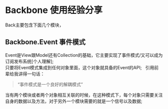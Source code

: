# Backbone 使用经验分享
Back主要包含下面几个模块，
## Backbone.Event 事件模式
Event是View跟Model还有Collection的基础，它主要实现了事件模式/又可以成为订阅发布系统[个人理解];  
只要将Event模式集成到任何对象里面，这个对象就具备的Event的API;   
引用前辈给我讲得一句话：  
>“事件模式是一个良好的解耦模式”

当有两个模块或者两个对象相互关联的时候，在这种模式下，每个对象只需要关注自身的数据以及方法，对于另外一个模块需要的就是一个信号以及数据;
